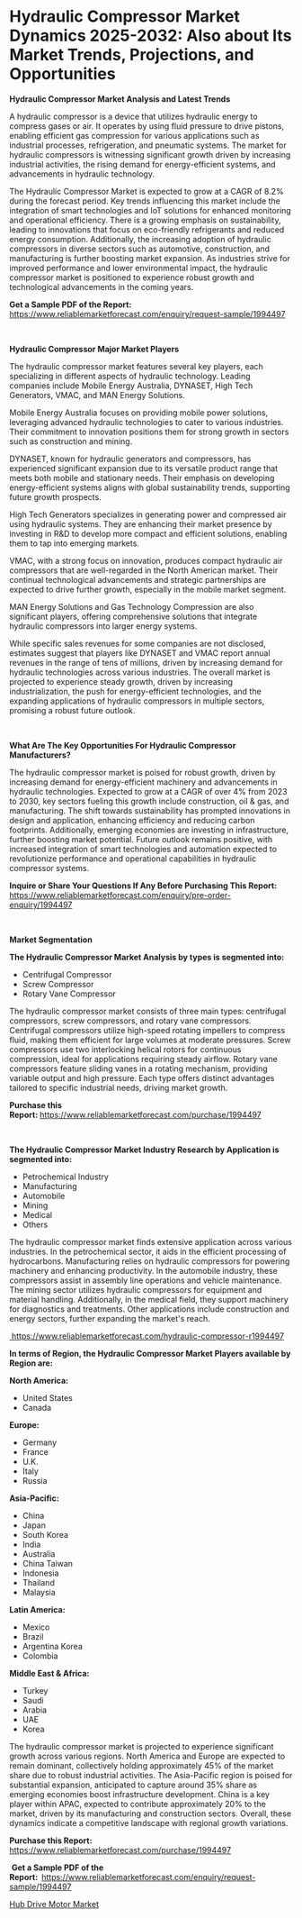 <p><h1>Hydraulic Compressor Market Dynamics 2025-2032: Also about Its Market Trends, Projections, and Opportunities</h1></p><p><strong>Hydraulic Compressor Market Analysis and Latest Trends</strong></p>
<p><p>A hydraulic compressor is a device that utilizes hydraulic energy to compress gases or air. It operates by using fluid pressure to drive pistons, enabling efficient gas compression for various applications such as industrial processes, refrigeration, and pneumatic systems. The market for hydraulic compressors is witnessing significant growth driven by increasing industrial activities, the rising demand for energy-efficient systems, and advancements in hydraulic technology.</p><p>The Hydraulic Compressor Market is expected to grow at a CAGR of 8.2% during the forecast period. Key trends influencing this market include the integration of smart technologies and IoT solutions for enhanced monitoring and operational efficiency. There is a growing emphasis on sustainability, leading to innovations that focus on eco-friendly refrigerants and reduced energy consumption. Additionally, the increasing adoption of hydraulic compressors in diverse sectors such as automotive, construction, and manufacturing is further boosting market expansion. As industries strive for improved performance and lower environmental impact, the hydraulic compressor market is positioned to experience robust growth and technological advancements in the coming years.</p></p>
<p><strong>Get a Sample PDF of the Report:&nbsp;</strong> <a href="https://www.reliablemarketforecast.com/enquiry/request-sample/1994497?utm_campaign=1996&utm_medium=2&utm_source=Github&utm_content=ia&utm_term=20022025&utm_id=hydraulic-compressor">https://www.reliablemarketforecast.com/enquiry/request-sample/1994497</a></p>
<p>&nbsp;</p>
<p><strong>Hydraulic Compressor Major Market Players</strong></p>
<p><p>The hydraulic compressor market features several key players, each specializing in different aspects of hydraulic technology. Leading companies include Mobile Energy Australia, DYNASET, High Tech Generators, VMAC, and MAN Energy Solutions. </p><p>Mobile Energy Australia focuses on providing mobile power solutions, leveraging advanced hydraulic technologies to cater to various industries. Their commitment to innovation positions them for strong growth in sectors such as construction and mining.</p><p>DYNASET, known for hydraulic generators and compressors, has experienced significant expansion due to its versatile product range that meets both mobile and stationary needs. Their emphasis on developing energy-efficient systems aligns with global sustainability trends, supporting future growth prospects.</p><p>High Tech Generators specializes in generating power and compressed air using hydraulic systems. They are enhancing their market presence by investing in R&D to develop more compact and efficient solutions, enabling them to tap into emerging markets.</p><p>VMAC, with a strong focus on innovation, produces compact hydraulic air compressors that are well-regarded in the North American market. Their continual technological advancements and strategic partnerships are expected to drive further growth, especially in the mobile market segment.</p><p>MAN Energy Solutions and Gas Technology Compression are also significant players, offering comprehensive solutions that integrate hydraulic compressors into larger energy systems.</p><p>While specific sales revenues for some companies are not disclosed, estimates suggest that players like DYNASET and VMAC report annual revenues in the range of tens of millions, driven by increasing demand for hydraulic technologies across various industries. The overall market is projected to experience steady growth, driven by increasing industrialization, the push for energy-efficient technologies, and the expanding applications of hydraulic compressors in multiple sectors, promising a robust future outlook.</p></p>
<p>&nbsp;</p>
<p><strong>What Are The Key Opportunities For Hydraulic Compressor Manufacturers?</strong></p>
<p><p>The hydraulic compressor market is poised for robust growth, driven by increasing demand for energy-efficient machinery and advancements in hydraulic technologies. Expected to grow at a CAGR of over 4% from 2023 to 2030, key sectors fueling this growth include construction, oil & gas, and manufacturing. The shift towards sustainability has prompted innovations in design and application, enhancing efficiency and reducing carbon footprints. Additionally, emerging economies are investing in infrastructure, further boosting market potential. Future outlook remains positive, with increased integration of smart technologies and automation expected to revolutionize performance and operational capabilities in hydraulic compressor systems.</p></p>
<p><strong>Inquire or Share Your Questions If Any Before Purchasing This Report:</strong> <a href="https://www.reliablemarketforecast.com/enquiry/pre-order-enquiry/1994497?utm_campaign=1996&utm_medium=2&utm_source=Github&utm_content=ia&utm_term=20022025&utm_id=hydraulic-compressor">https://www.reliablemarketforecast.com/enquiry/pre-order-enquiry/1994497</a></p>
<p>&nbsp;</p>
<p><strong>Market Segmentation</strong></p>
<p><strong>The Hydraulic Compressor Market Analysis by types is segmented into:</strong></p>
<p><ul><li>Centrifugal Compressor</li><li>Screw Compressor</li><li>Rotary Vane Compressor</li></ul></p>
<p><p>The hydraulic compressor market consists of three main types: centrifugal compressors, screw compressors, and rotary vane compressors. Centrifugal compressors utilize high-speed rotating impellers to compress fluid, making them efficient for large volumes at moderate pressures. Screw compressors use two interlocking helical rotors for continuous compression, ideal for applications requiring steady airflow. Rotary vane compressors feature sliding vanes in a rotating mechanism, providing variable output and high pressure. Each type offers distinct advantages tailored to specific industrial needs, driving market growth.</p></p>
<p><strong>Purchase this Report:&nbsp;</strong><a href="https://www.reliablemarketforecast.com/purchase/1994497?utm_campaign=1996&utm_medium=2&utm_source=Github&utm_content=ia&utm_term=20022025&utm_id=hydraulic-compressor">https://www.reliablemarketforecast.com/purchase/1994497</a></p>
<p>&nbsp;</p>
<p><strong>The Hydraulic Compressor Market Industry Research by Application is segmented into:</strong></p>
<p><ul><li>Petrochemical Industry</li><li>Manufacturing</li><li>Automobile</li><li>Mining</li><li>Medical</li><li>Others</li></ul></p>
<p><p>The hydraulic compressor market finds extensive application across various industries. In the petrochemical sector, it aids in the efficient processing of hydrocarbons. Manufacturing relies on hydraulic compressors for powering machinery and enhancing productivity. In the automobile industry, these compressors assist in assembly line operations and vehicle maintenance. The mining sector utilizes hydraulic compressors for equipment and material handling. Additionally, in the medical field, they support machinery for diagnostics and treatments. Other applications include construction and energy sectors, further expanding the market's reach.</p></p>
<p><a href="https://www.reliablemarketforecast.com/hydraulic-compressor-r1994497?utm_campaign=1996&utm_medium=2&utm_source=Github&utm_content=ia&utm_term=20022025&utm_id=hydraulic-compressor">&nbsp;https://www.reliablemarketforecast.com/hydraulic-compressor-r1994497</a></p>
<p><strong>In terms of Region, the Hydraulic Compressor Market Players available by Region are:</strong></p>
<p>
    <p> <strong> North America: </strong>
        <ul>
            <li>United States</li>
            <li>Canada</li>
        </ul>
        </p> 
    <p> <strong> Europe: </strong>
        <ul>
            <li>Germany</li>
            <li>France</li>
            <li>U.K.</li>
            <li>Italy</li>
            <li>Russia</li>
        </ul>
        </p> 
    <p> <strong> Asia-Pacific: </strong>
        <ul>
            <li>China</li>
            <li>Japan</li>
            <li>South Korea</li>
            <li>India</li>
            <li>Australia</li>
            <li>China Taiwan</li>
            <li>Indonesia</li>
            <li>Thailand</li>
            <li>Malaysia</li>
        </ul>
        </p> 
    <p> <strong> Latin America: </strong>
        <ul>
            <li>Mexico</li>
            <li>Brazil</li>
            <li>Argentina Korea</li>
            <li>Colombia</li>
        </ul>
        </p> 
    <p> <strong> Middle East & Africa: </strong>
        <ul>
            <li>Turkey</li>
            <li>Saudi</li>
            <li>Arabia</li>
            <li>UAE</li>
            <li>Korea</li>
        </ul>
    </p>
    </p>
<p><p>The hydraulic compressor market is projected to experience significant growth across various regions. North America and Europe are expected to remain dominant, collectively holding approximately 45% of the market share due to robust industrial activities. The Asia-Pacific region is poised for substantial expansion, anticipated to capture around 35% share as emerging economies boost infrastructure development. China is a key player within APAC, expected to contribute approximately 20% to the market, driven by its manufacturing and construction sectors. Overall, these dynamics indicate a competitive landscape with regional growth variations.</p></p>
<p><strong>Purchase this Report: </strong><a href="https://www.reliablemarketforecast.com/purchase/1994497?utm_campaign=1996&utm_medium=2&utm_source=Github&utm_content=ia&utm_term=20022025&utm_id=hydraulic-compressor">https://www.reliablemarketforecast.com/purchase/1994497</a></p>
<p>&nbsp;<strong>Get a Sample PDF of the Report:&nbsp;&nbsp;</strong><a href="https://www.reliablemarketforecast.com/enquiry/request-sample/1994497?utm_campaign=1996&utm_medium=2&utm_source=Github&utm_content=ia&utm_term=20022025&utm_id=hydraulic-compressor">https://www.reliablemarketforecast.com/enquiry/request-sample/1994497</a></p>
<p><strong></strong></p>
<p><p><a href="https://github.com/OlenFleming68/Market-Research-Report-List-1/blob/main/hub-drive-motor-market.md?utm_campaign=1996&utm_medium=2&utm_source=Github&utm_content=ia&utm_term=20022025&utm_id=hydraulic-compressor">Hub Drive Motor Market</a></p></p>